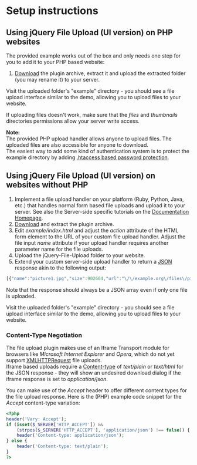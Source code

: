 # Setup instructions

## Using jQuery File Upload (UI version) on PHP websites

The provided example works out of the box and only needs one step for you to add it to your PHP based website:

1. [Download](https://github.com/blueimp/jQuery-File-Upload/archives/master) the plugin archive, extract it and upload the extracted folder (you may rename it) to your server.

Visit the uploaded folder's "example" directory - you should see a file upload interface similar to the demo, allowing you to upload files to your website.

If uploading files doesn't work, make sure that the *files* and *thumbnails* directories permissions allow your server write access.

**Note:**  
The provided PHP upload handler allows anyone to upload files. The uploaded files are also accessible for anyone to download.  
The easiest way to add some kind of authentication system is to protect the example directory by adding [.htaccess based password protection](http://httpd.apache.org/docs/2.2/howto/auth.html#gettingitworking).

## Using jQuery File Upload (UI version) on websites without PHP

1. Implement a file upload handler on your platform (Ruby, Python, Java, etc.) that handles normal form based file uploads and upload it to your server. See also the Server-side specific tutorials on the [Documentation Homepage](https://github.com/blueimp/jQuery-File-Upload/wiki).
2. [Download](https://github.com/blueimp/jQuery-File-Upload/archives/master) and extract the plugin archive.
3. Edit *example/index.html* and adjust the *action* attribute of the HTML form element to the URL of your custom file upload handler. Adjust the file input *name* attribute if your upload handler requires another parameter name for the file uploads.
4. Upload the jQuery-File-Upload folder to your website.
5. Extend your custom server-side upload handler to return a [JSON](http://en.wikipedia.org/wiki/JSON) response akin to the following output:
```js
[{"name":"picture1.jpg","size":902604,"url":"\/\/example.org\/files\/picture1.jpg","thumbnail_url":"\/\/example.org\/thumbnails\/picture1.jpg","delete_url":"\/\/example.org\/upload-handler?file=picture1.jpg","delete_type":"DELETE"},{"name":"picture2.jpg","size":841946,"url":"\/\/example.org\/files\/picture2.jpg","thumbnail_url":"\/\/example.org\/thumbnails\/picture2.jpg","delete_url":"\/\/example.org\/upload-handler?file=picture2.jpg","delete_type":"DELETE"}]
```
Note that the response should always be a JSON array even if only one file is uploaded.

Visit the uploaded folder's "example" directory - you should see a file upload interface similar to the demo, allowing you to upload files to your website.

### Content-Type Negotiation
The file upload plugin makes use of an Iframe Transport module for browsers like *Microsoft Internet Explorer* and *Opera*, which do not yet support [XMLHTTPRequest](https://developer.mozilla.org/en/xmlhttprequest) file uploads.  
Iframe based uploads require a [Content-type](http://en.wikipedia.org/wiki/MIME#Content-Type) of *text/plain* or *text/html* for the JSON response - they will show an undesired download dialog if the iframe response is set to *application/json*.

You can make use of the *Accept* header to offer different content types for the file upload response. Here is the (PHP) example code snippet for the *Accept* content-type variation:
```php
<?php
header('Vary: Accept');
if (isset($_SERVER['HTTP_ACCEPT']) &&
    (strpos($_SERVER['HTTP_ACCEPT'], 'application/json') !== false)) {
    header('Content-type: application/json');
} else {
    header('Content-type: text/plain');
}
?>
```
